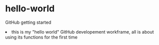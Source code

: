 # hello-world
GitHub getting started 
<li> this is my "hello world" GitHub developement workframe, all is about using its functions for the first time 
